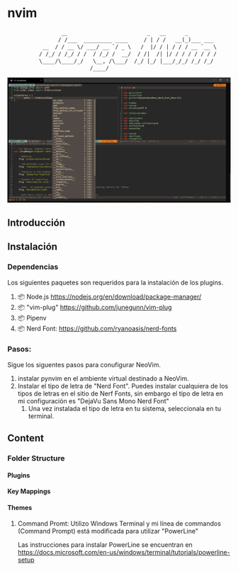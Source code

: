 # nvim

                     __                         _   __      _
                    / /___  _________ ____     / | / /   __(_)___ ___
               __  / / __ \/ ___/ __ `/ _ \   /  |/ / | / / / __ `__ \
              / /_/ / /_/ / /  / /_/ /  __/  / /|  /| |/ / / / / / / /
              \____/\____/_/   \__, /\___/  /_/ |_/ |___/_/_/ /_/ /_/
                              /____/

![Jorge's Nvim pic](./images/jorge_vim.jpg)

## Introducción

## Instalación

### Dependencias

Los siguientes paquetes son requeridos para la instalación de los plugins.

1. 📦 Node.js https://nodejs.org/en/download/package-manager/
2. 📦 "vim-plug" https://github.com/junegunn/vim-plug
3. 📦 Pipenv
4. 📦 Nerd Font: https://github.com/ryanoasis/nerd-fonts

### Pasos:

Sigue los siguentes pasos para conufigurar NeoVim.

1. instalar pynvim en el ambiente virtual destinado a NeoVim.
2. Instalar el tipo de letra de "Nerd Font". Puedes instalar cualquiera de los tipos de letras en el sitio de Nerf Fonts, sin embargo el tipo de letra en mi configuración es "DejaVu Sans Mono Nerd Font"
    1. Una vez instalada el tipo de letra en tu sistema, seleccionala en tu terminal.

## Content

### Folder Structure

#### Plugins

#### Key Mappings

#### Themes

1. Command Promt:
   Utilizo Windows Terminal y mi línea de commandos (Command Prompt) está modificada para utilizar "PowerLine"

    Las instrucciones para instalar PowerLine se encuentran en https://docs.microsoft.com/en-us/windows/terminal/tutorials/powerline-setup

